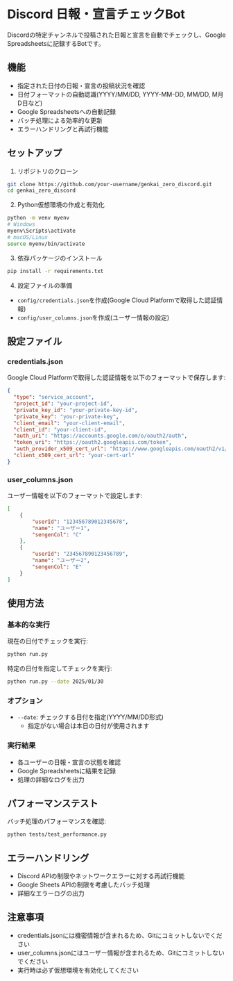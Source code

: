 # Discord 日報・宣言チェックBot

Discordの特定チャンネルで投稿された日報と宣言を自動でチェックし、Google Spreadsheetsに記録するBotです。

## 機能

- 指定された日付の日報・宣言の投稿状況を確認
- 日付フォーマットの自動認識(YYYY/MM/DD, YYYY-MM-DD, MM/DD, M月D日など)
- Google Spreadsheetsへの自動記録
- バッチ処理による効率的な更新
- エラーハンドリングと再試行機能

## セットアップ

1. リポジトリのクローン
```bash
git clone https://github.com/your-username/genkai_zero_discord.git
cd genkai_zero_discord
```

2. Python仮想環境の作成と有効化
```bash
python -m venv myenv
# Windows
myenv\Scripts\activate
# macOS/Linux
source myenv/bin/activate
```

3. 依存パッケージのインストール
```bash
pip install -r requirements.txt
```

4. 設定ファイルの準備
- `config/credentials.json`を作成(Google Cloud Platformで取得した認証情報)
- `config/user_columns.json`を作成(ユーザー情報の設定)

## 設定ファイル

### credentials.json

Google Cloud Platformで取得した認証情報を以下のフォーマットで保存します:

```json
{
  "type": "service_account",
  "project_id": "your-project-id",
  "private_key_id": "your-private-key-id",
  "private_key": "your-private-key",
  "client_email": "your-client-email",
  "client_id": "your-client-id",
  "auth_uri": "https://accounts.google.com/o/oauth2/auth",
  "token_uri": "https://oauth2.googleapis.com/token",
  "auth_provider_x509_cert_url": "https://www.googleapis.com/oauth2/v1/certs",
  "client_x509_cert_url": "your-cert-url"
}
```

### user_columns.json

ユーザー情報を以下のフォーマットで設定します:

```json
[
    {
        "userId": "123456789012345678",
        "name": "ユーザー1",
        "sengenCol": "C"
    },
    {
        "userId": "234567890123456789",
        "name": "ユーザー2",
        "sengenCol": "E"
    }
]
```

## 使用方法

### 基本的な実行

現在の日付でチェックを実行:
```bash
python run.py
```

特定の日付を指定してチェックを実行:
```bash
python run.py --date 2025/01/30
```

### オプション

- `--date`: チェックする日付を指定(YYYY/MM/DD形式)
  - 指定がない場合は本日の日付が使用されます

### 実行結果

- 各ユーザーの日報・宣言の状態を確認
- Google Spreadsheetsに結果を記録
- 処理の詳細なログを出力

## パフォーマンステスト

バッチ処理のパフォーマンスを確認:
```bash
python tests/test_performance.py
```

## エラーハンドリング

- Discord APIの制限やネットワークエラーに対する再試行機能
- Google Sheets APIの制限を考慮したバッチ処理
- 詳細なエラーログの出力

## 注意事項

- credentials.jsonには機密情報が含まれるため、Gitにコミットしないでください
- user_columns.jsonにはユーザー情報が含まれるため、Gitにコミットしないでください
- 実行時は必ず仮想環境を有効化してください